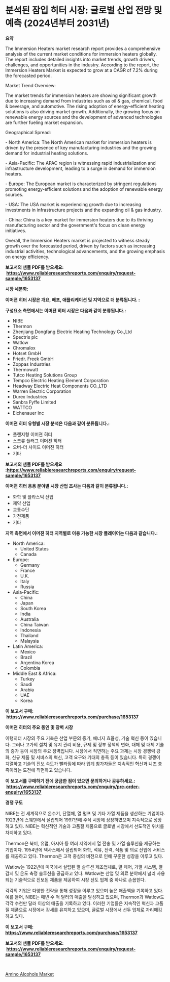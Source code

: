 <p><h1>분석된 잠입 히터 시장: 글로벌 산업 전망 및 예측 (2024년부터 2031년)</h1></p><p><strong>요약</strong></p>
<p><p>The Immersion Heaters market research report provides a comprehensive analysis of the current market conditions for immersion heaters globally. The report includes detailed insights into market trends, growth drivers, challenges, and opportunities in the industry. According to the report, the Immersion Heaters Market is expected to grow at a CAGR of 7.2% during the forecasted period.</p><p>Market Trend Overview:</p><p>The market trends for immersion heaters are showing significant growth due to increasing demand from industries such as oil & gas, chemical, food & beverage, and automotive. The rising adoption of energy-efficient heating solutions is also driving market growth. Additionally, the growing focus on renewable energy sources and the development of advanced technologies are further fueling market expansion.</p><p>Geographical Spread:</p><p>- North America: The North American market for immersion heaters is driven by the presence of key manufacturing industries and the growing demand for industrial heating solutions.</p><p>- Asia-Pacific: The APAC region is witnessing rapid industrialization and infrastructure development, leading to a surge in demand for immersion heaters.</p><p>- Europe: The European market is characterized by stringent regulations promoting energy-efficient solutions and the adoption of renewable energy sources.</p><p>- USA: The USA market is experiencing growth due to increasing investments in infrastructure projects and the expanding oil & gas industry.</p><p>- China: China is a key market for immersion heaters due to its thriving manufacturing sector and the government's focus on clean energy initiatives.</p><p>Overall, the Immersion Heaters market is projected to witness steady growth over the forecasted period, driven by factors such as increasing industrial activities, technological advancements, and the growing emphasis on energy efficiency.</p></p>
<p><strong>보고서의 샘플 PDF를 받으세요: &nbsp;<a href="https://www.reliableresearchreports.com/enquiry/request-sample/1653137">https://www.reliableresearchreports.com/enquiry/request-sample/1653137</a></strong></p>
<p><strong>시장 세분화:</strong></p>
<p><strong> 이머젼 히터 시장은 개요, 배포, 애플리케이션 및 지역으로 더 분류됩니다. :</strong></p>
<p><strong>구성요소 측면에서는 이머젼 히터 시장은 다음과 같이 분류됩니다.:</strong></p>
<p><ul><li>NIBE</li><li>Thermon</li><li>Zhenjiang Dongfang Electric Heating Technology Co.,Ltd</li><li>Spectris plc</li><li>Watlow</li><li>Chromalox</li><li>Hotset GmbH</li><li>Friedr. Freek GmbH</li><li>Zoppas Industries</li><li>Thermowatt</li><li>Tutco Heating Solutions Group</li><li>Tempco Electric Heating Element Corporation</li><li>Headway Electric Heat Components CO.,LTD</li><li>Warren Electric Corporation</li><li>Durex Industries</li><li>Sanbra Fyffe Limited</li><li>WATTCO</li><li>Eichenauer Inc</li></ul></p>
<p><strong> 이머젼 히터 유형별 시장 분석은 다음과 같이 분류됩니다.:</strong></p>
<p><ul><li>플랜지형 이머젼 히터</li><li>스크류 플러그 이머젼 히터</li><li>오버-더 사이드 이머젼 히터</li><li>기타</li></ul></p>
<p><strong>보고서의 샘플 PDF를 받으세요 :<a href="https://www.reliableresearchreports.com/enquiry/request-sample/1653137">https://www.reliableresearchreports.com/enquiry/request-sample/1653137</a></strong></p>
<p><strong> 이머젼 히터 응용 분야별 시장 산업 조사는 다음과 같이 분류됩니다.:</strong></p>
<p><ul><li>화학 및 플라스틱 산업</li><li>제약 산업</li><li>교통수단</li><li>가전제품</li><li>기타</li></ul></p>
<p><strong>지역 측면에서 이머젼 히터 지역별로 이용 가능한 시장 플레이어는 다음과 같습니다.:</strong></p>
<p><ul>
    <li>
        North America:
        <ul>
            <li>United States</li>
            <li>Canada</li>
        </ul>
    </li>
    <li>
        Europe:
        <ul>
            <li>Germany</li>
            <li>France</li>
            <li>U.K.</li>
            <li>Italy</li>
            <li>Russia</li>
        </ul>
    </li>
    <li>
        Asia-Pacific:
        <ul>
            <li>China</li>
            <li>Japan</li>
            <li>South Korea</li>
            <li>India</li>
            <li>Australia</li>
            <li>China Taiwan</li>
            <li>Indonesia</li>
            <li>Thailand</li>
            <li>Malaysia</li>
        </ul>
    </li>
    <li>
        Latin America:
        <ul>
            <li>Mexico</li>
            <li>Brazil</li>
            <li>Argentina Korea</li>
            <li>Colombia</li>
        </ul>
    </li>
    <li>
        Middle East & Africa:
        <ul>
            <li>Turkey</li>
            <li>Saudi</li>
            <li>Arabia</li>
            <li>UAE</li>
            <li>Korea</li>
        </ul>
    </li>
    </ul></p>
<p><strong>이 보고서 구매: &nbsp;<a href="https://www.reliableresearchreports.com/purchase/1653137">https://www.reliableresearchreports.com/purchase/1653137</a></strong></p>
<p><strong>이머젼 히터의 주요 동인 및 장벽 시장</strong></p>
<p><p>이탱히터 시장의 주요 기촉은 산업 부문의 증가, 에너지 효율성, 기술 혁신 등이 있습니다. 그러나 고가의 설치 및 유지 관리 비용, 규제 및 정부 정책의 변화, 대체 및 대체 기술의 증가 등이 시장의 주요 장벽입니다. 시장에서 직면하는 주요 과제는 시장 경쟁력 강화, 신규 제품 및 서비스의 혁신, 고객 요구와 기대의 충족 등이 있습니다. 특히 경쟁이 치열하고 기술의 진보 속도가 빨라짐에 따라 업계 참가자들은 지속적인 혁신과 니즈 충족이라는 도전에 직면하고 있습니다.</p></p>
<p><strong>이 보고서를 구매하기 전에 궁금한 점이 있으면 문의하거나 공유하세요.: &nbsp;<a href="https://www.reliableresearchreports.com/enquiry/pre-order-enquiry/1653137">https://www.reliableresearchreports.com/enquiry/pre-order-enquiry/1653137</a></strong></p>
<p><strong>경쟁 구도</strong></p>
<p><p>NIBE는 전 세계적으로 온수기, 단열체, 열 펌프 및 기타 가열 제품을 생산하는 기업이다. 1923년에 스웨덴에서 설립되어 1997년에 주식 시장에 상장하였으며 지속적으로 성장하고 있다. NIBE는 혁신적인 기술과 고품질 제품으로 글로벌 시장에서 선도적인 위치를 차지하고 있다.</p><p>Thermon은 북미, 유럽, 아시아 등 여러 지역에서 열 전송 및 가열 솔루션을 제공하는 기업이다. 1954년에 텍사스에서 설립되어 화학, 석유, 전력, 식품 및 의료 산업에 서비스를 제공하고 있다. Thermon은 고객 중심의 비전으로 인해 꾸준한 성장을 이루고 있다.</p><p>Watlow는 1922년에 미국에서 설립된 열 솔루션 제조업체로, 열 제어, 가열 시스템, 열 감지 및 온도 측정 솔루션을 공급하고 있다. Watlow는 산업 및 의료 분야에서 널리 사용되는 기술적으로 진보된 제품을 제공하여 시장 선도 업체 중 하나로 손꼽힌다.</p><p>각각의 기업은 다양한 전략을 통해 성장을 이루고 있으며 높은 매출액을 기록하고 있다. 예를 들어, NIBE는 매년 수 억 달러의 매출을 달성하고 있으며, Thermon과 Watlow도 각각 수천만 달러 이상의 매출을 기록하고 있다. 이러한 기업들은 지속적인 혁신과 고품질 제품으로 시장에서 강세를 유지하고 있으며, 글로벌 시장에서 선두 업체로 자리매김하고 있다.</p></p>
<p><strong>이 보고서 구매: &nbsp; <a href="https://www.reliableresearchreports.com/purchase/1653137">https://www.reliableresearchreports.com/purchase/1653137</a></strong></p>
<p><strong>보고서의 샘플 PDF를 받으세요: &nbsp;<a href="https://www.reliableresearchreports.com/enquiry/request-sample/1653137">https://www.reliableresearchreports.com/enquiry/request-sample/1653137</a></strong><strong></strong></p>
<p>&nbsp;</p>
<p><p><a href="https://fearless-okapi-6c8.notion.site/Amino-Alcohols-Market-Size-Growth-Outlook-from-2024-to-2031-projecting-at-Market-s-Trends-Analysis-b09ddb6b890b42f68d58df50b1a4df2e">Amino Alcohols Market</a></p></p>